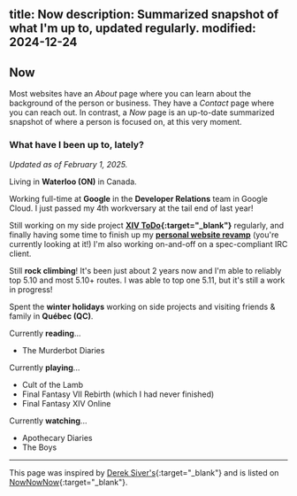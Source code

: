 title: Now
description: Summarized snapshot of what I'm up to, updated regularly.
modified: 2024-12-24
---

## <i class="fa-duotone fa-light fa-calendar-lines-pen me-1"></i>Now

Most websites have an _About_ page where you can learn about the background of the person
or business. They have a _Contact_ page where you can reach out. In contrast, a _Now_ page
is an up-to-date summarized snapshot of where a person is focused on, at this very moment.

### What have I been up to, lately?

_Updated as of February 1, 2025._

<i class="fa-duotone fa-light fa-location-dot color-red"></i>
Living in **Waterloo (ON)** in Canada.

<i class="fa-duotone fa-light fa-briefcase color-blue"></i>
Working full-time at **Google** in the **Developer Relations** team in Google Cloud. I just passed my 4th workversary at the tail end of last year!

<!-- <i class="fa-duotone fa-light fa-plane-departure color-aqua"></i>
Most recently arrived from a 3-weeks vacation in **Japan** and a 1-week trip in **Salt Lake City (UT)**. Photos incoming soon hopefully! -->

<i class="fa-duotone fa-light fa-seedling color-green"></i>
Still working on my side project **[XIV ToDo](https://xivtodo.com){:target="_blank"}** regularly, and finally
having some time to finish up my **[personal website revamp](/hello-world/)** (you're currently looking at it!) I'm also working on-and-off on a spec-compliant IRC client.

<i class="fa-duotone fa-light fa-person-hiking color-orange"></i>
Still **rock climbing**! It's been just about 2 years now and I'm able to reliably top 5.10 and most 5.10+ routes. I was able to top one 5.11, but it's still a work in progress!

<i class="fa-duotone fa-light fa-hat-santa color-red"></i>
Spent the **winter holidays** working on side projects and visiting friends & family in **Québec (QC)**.

<i class="fa-duotone fa-light fa-book color-purple"></i>
Currently **reading**...

- The Murderbot Diaries

<i class="fa-duotone fa-light fa-game-console-handheld color-orange"></i>
Currently **playing**...

- Cult of the Lamb
- Final Fantasy VII Rebirth (which I had never finished)
- Final Fantasy XIV Online

<i class="fa-duotone fa-light fa-tv-retro color-pink"></i>
Currently **watching**...

- Apothecary Diaries
- The Boys

---

This page was inspired by [Derek Siver's](https://sive.rs/now){:target="_blank"} and is listed on [NowNowNow](https://nownownow.com/){:target="_blank"}.